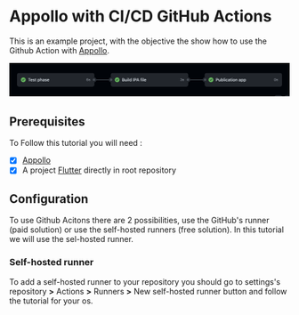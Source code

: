 <h1>Appollo with CI/CD GitHub Actions</h1>

This is an example project, with the objective the show how to use the Github Action with [Appollo](https://github.com/Appollo-CLI/Appollo "The easy way to setup, build & release flutter apps for iOS on Linux, Windows and MacOS").

![workflow](/.images/workflow.jpg "workflow")

<h2>Prerequisites</h2>

To Follow this tutorial you will need :
- [X] [Appollo](https://github.com/Appollo-CLI/Appollo)
- [x] A project [Flutter](https://docs.flutter.dev/get-started/install) directly in root repository

<h2>Configuration</h2>

To use Github Acitons there are 2 possibilities, use the GitHub's runner (paid solution) or use the self-hosted runners (free solution).
In this tutorial we will use the sel-hosted runner.


<h3>Self-hosted runner</h3>

To add a self-hosted runner to your repository you should go to settings's repository **>** Actions **>**  Runners  **>** New self-hosted runner button and follow the tutorial for your os. 
